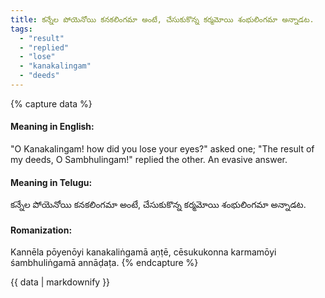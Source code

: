 ```yaml
---
title: కన్నేల పోయెనోయి కనకలింగమా అంటే, చేసుకుకొన్న కర్మమోయి శంభులింగమా అన్నాడట.
tags:
  - "result"
  - "replied"
  - "lose"
  - "kanakalingam"
  - "deeds"
---
```


{% capture data %}
#### Meaning in English:
"O Kanakalingam! how did you lose your eyes?" asked one;
"The result of my deeds, O Sambhulingam!" replied the other.
An evasive answer.

#### Meaning in Telugu:
కన్నేల పోయెనోయి కనకలింగమా అంటే, చేసుకుకొన్న కర్మమోయి శంభులింగమా అన్నాడట.

#### Romanization:
Kannēla pōyenōyi kanakaliṅgamā aṇṭē, cēsukukonna karmamōyi śambhuliṅgamā annāḍaṭa.
{% endcapture %}

{{ data | markdownify }}

